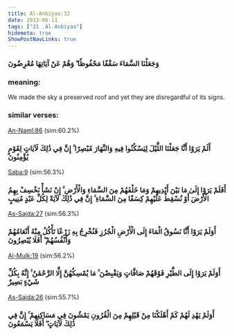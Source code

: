 ```yaml
---
title: Al-Anbiyaa:32
date: 2013-06-11
tags: ["21 .Al-Anbiyaa"]
hidemeta: true 
ShowPostNavLinks: true 
---
```

### وَجَعَلْنَا السَّمَاءَ سَقْفًا مَحْفُوظًا ۖ وَهُمْ عَنْ آيَاتِهَا مُعْرِضُونَ
### meaning: 
We made the sky a preserved roof and yet they are disregardful of its signs.
### similar verses: 

[An-Naml:86](/27/86) (sim:60.2%)

### أَلَمْ يَرَوْا أَنَّا جَعَلْنَا اللَّيْلَ لِيَسْكُنُوا فِيهِ وَالنَّهَارَ مُبْصِرًا ۚ إِنَّ فِي ذَٰلِكَ لَآيَاتٍ لِقَوْمٍ يُؤْمِنُونَ

[Saba:9](/34/9) (sim:56.3%)

### أَفَلَمْ يَرَوْا إِلَىٰ مَا بَيْنَ أَيْدِيهِمْ وَمَا خَلْفَهُمْ مِنَ السَّمَاءِ وَالْأَرْضِ ۚ إِنْ نَشَأْ نَخْسِفْ بِهِمُ الْأَرْضَ أَوْ نُسْقِطْ عَلَيْهِمْ كِسَفًا مِنَ السَّمَاءِ ۚ إِنَّ فِي ذَٰلِكَ لَآيَةً لِكُلِّ عَبْدٍ مُنِيبٍ

[As-Sajda:27](/32/27) (sim:56.3%)

### أَوَلَمْ يَرَوْا أَنَّا نَسُوقُ الْمَاءَ إِلَى الْأَرْضِ الْجُرُزِ فَنُخْرِجُ بِهِ زَرْعًا تَأْكُلُ مِنْهُ أَنْعَامُهُمْ وَأَنْفُسُهُمْ ۖ أَفَلَا يُبْصِرُونَ

[Al-Mulk:19](/67/19) (sim:56.2%)

### أَوَلَمْ يَرَوْا إِلَى الطَّيْرِ فَوْقَهُمْ صَافَّاتٍ وَيَقْبِضْنَ ۚ مَا يُمْسِكُهُنَّ إِلَّا الرَّحْمَٰنُ ۚ إِنَّهُ بِكُلِّ شَيْءٍ بَصِيرٌ

[As-Sajda:26](/32/26) (sim:55.7%)

### أَوَلَمْ يَهْدِ لَهُمْ كَمْ أَهْلَكْنَا مِنْ قَبْلِهِمْ مِنَ الْقُرُونِ يَمْشُونَ فِي مَسَاكِنِهِمْ ۚ إِنَّ فِي ذَٰلِكَ لَآيَاتٍ ۖ أَفَلَا يَسْمَعُونَ
